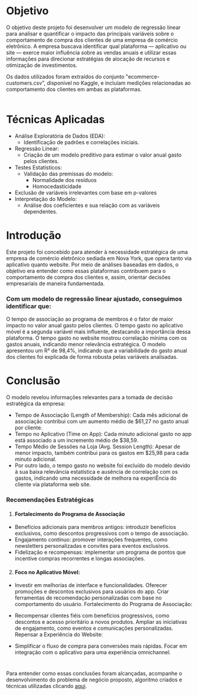 # Objetivo
O objetivo deste projeto foi desenvolver um modelo de regressão linear para analisar e quantificar o impacto das principais variáveis sobre o comportamento de compra dos clientes de uma empresa de comércio eletrônico. A empresa buscava identificar qual plataforma — aplicativo ou site — exerce maior influência sobre as vendas anuais e utilizar essas informações para direcionar estratégias de alocação de recursos e otimização de investimentos.

Os dados utilizados foram extraídos do conjunto "ecommerce-customers.csv", disponível no Kaggle, e incluíam medições relacionadas ao comportamento dos clientes em ambas as plataformas.
<br>
<br>

# Técnicas Aplicadas
* Análise Exploratória de Dados (EDA): 
  * Identificação de padrões e correlações iniciais.
* Regressão Linear: 
  * Criação de um modelo preditivo para estimar o valor anual gasto pelos clientes.
* Testes Estatísticos: 
  * Validação das premissas do modelo:
    * Normalidade dos resíduos
    * Homocedasticidade
* Exclusão de variáveis irrelevantes com base em p-valores
* Interpretação do Modelo: 
  * Análise dos coeficientes e sua relação com as variáveis dependentes.

# Introdução
Este projeto foi concebido para atender à necessidade estratégica de uma empresa de comércio eletrônico sediada em Nova York, que opera tanto via aplicativo quanto website. Por meio de análises baseadas em dados, o objetivo era entender como essas plataformas contribuem para o comportamento de compra dos clientes e, assim, orientar decisões empresariais de maneira fundamentada.

###  Com um modelo de regressão linear ajustado, conseguimos identificar que:

O tempo de associação ao programa de membros é o fator de maior impacto no valor anual gasto pelos clientes.
O tempo gasto no aplicativo móvel é a segunda variável mais influente, destacando a importância dessa plataforma.
O tempo gasto no website mostrou correlação mínima com os gastos anuais, indicando menor relevância estratégica.
O modelo apresentou um R² de 98,4%, indicando que a variabilidade do gasto anual dos clientes foi explicada de forma robusta pelas variáveis analisadas.

# Conclusão
O modelo revelou informações relevantes para a tomada de decisão estratégica da empresa:

* Tempo de Associação (Length of Membership): Cada mês adicional de associação contribui com um aumento médio de $61,27 no gasto anual por cliente.
* Tempo no Aplicativo (Time on App): Cada minuto adicional gasto no app está associado a um incremento médio de $38,59.
* Tempo Médio de Sessões na Loja (Avg. Session Length): Apesar de menor impacto, também contribui para os gastos em $25,98 para cada minuto adicional.
* Por outro lado, o tempo gasto no website foi excluído do modelo devido à sua baixa relevância estatística e ausência de correlação com os gastos, indicando uma necessidade de melhora na experiÊncia do cliente via plataforma web site.

###  Recomendações Estratégicas

1. #### Fortalecimento do Programa de Associação
* Benefícios adicionais para membros antigos: introduzir benefícios exclusivos, como descontos progressivos com o tempo de associação.<br>
* Engajamento contínuo: promover interações frequentes, como newsletters personalizadas e convites para eventos exclusivos.<br>
* Fidelização e recompensas: implementar um programa de pontos que incentive compras recorrentes e longas associações.

2. #### Foco no Aplicativo Móvel:

* Investir em melhorias de interface e funcionalidades.
Oferecer promoções e descontos exclusivos para usuários do app.
Criar ferramentas de recomendação personalizadas com base no comportamento do usuário.
Fortalecimento do Programa de Associação:

* Recompensar clientes fiéis com benefícios progressivos, como descontos e acesso prioritário a novos produtos.
Ampliar as iniciativas de engajamento, como eventos e comunicações personalizadas.
Repensar a Experiência do Website:

* Simplificar o fluxo de compra para conversões mais rápidas.
Focar em integração com o aplicativo para uma experiência omnichannel.

#

Para entender como essas conclusões foram alcançadas, acompanhe o desenvolvimento do problema de negócio proposto, algoritmo criados e técnicas utilizadas clicando [aqui](https://github.com/p4uloms4ntos/Regress-o-Linear-em-dados-de-Ecommerce/blob/main/regressao-linear-projeto.ipynb). 
